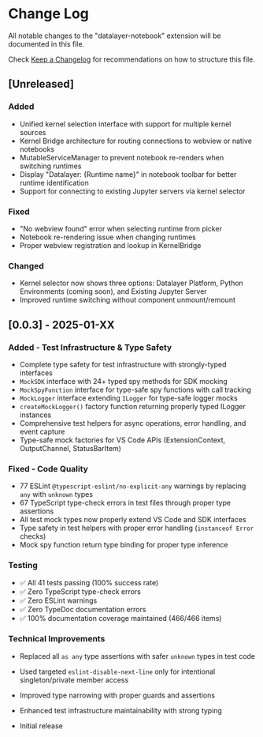 # Change Log

All notable changes to the "datalayer-notebook" extension will be documented in this file.

Check [Keep a Changelog](http://keepachangelog.com/) for recommendations on how to structure this file.

## [Unreleased]

### Added

- Unified kernel selection interface with support for multiple kernel sources
- Kernel Bridge architecture for routing connections to webview or native notebooks
- MutableServiceManager to prevent notebook re-renders when switching runtimes
- Display "Datalayer: {Runtime name}" in notebook toolbar for better runtime identification
- Support for connecting to existing Jupyter servers via kernel selector

### Fixed

- "No webview found" error when selecting runtime from picker
- Notebook re-rendering issue when changing runtimes
- Proper webview registration and lookup in KernelBridge

### Changed

- Kernel selector now shows three options: Datalayer Platform, Python Environments (coming soon), and Existing Jupyter Server
- Improved runtime switching without component unmount/remount

## [0.0.3] - 2025-01-XX

### Added - Test Infrastructure & Type Safety

- Complete type safety for test infrastructure with strongly-typed interfaces
- `MockSDK` interface with 24+ typed spy methods for SDK mocking
- `MockSpyFunction` interface for type-safe spy functions with call tracking
- `MockLogger` interface extending `ILogger` for type-safe logger mocks
- `createMockLogger()` factory function returning properly typed ILogger instances
- Comprehensive test helpers for async operations, error handling, and event capture
- Type-safe mock factories for VS Code APIs (ExtensionContext, OutputChannel, StatusBarItem)

### Fixed - Code Quality

- 77 ESLint `@typescript-eslint/no-explicit-any` warnings by replacing `any` with `unknown` types
- 67 TypeScript type-check errors in test files through proper type assertions
- All test mock types now properly extend VS Code and SDK interfaces
- Type safety in test helpers with proper error handling (`instanceof Error` checks)
- Mock spy function return type binding for proper type inference

### Testing

- ✅ All 41 tests passing (100% success rate)
- ✅ Zero TypeScript type-check errors
- ✅ Zero ESLint warnings
- ✅ Zero TypeDoc documentation errors
- ✅ 100% documentation coverage maintained (466/466 items)

### Technical Improvements

- Replaced all `as any` type assertions with safer `unknown` types in test code
- Used targeted `eslint-disable-next-line` only for intentional singleton/private member access
- Improved type narrowing with proper guards and assertions
- Enhanced test infrastructure maintainability with strong typing

- Initial release
